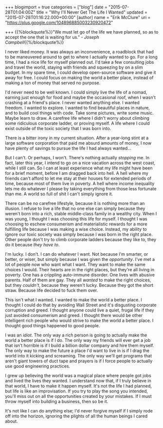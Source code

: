 +++
blogimport = true
categories = ["blog"]
date = "2015-07-28T01:04:00Z"
title = "Why I'll Never Get The Life I Wanted"
updated = "2015-07-28T01:16:22.000+00:00"
[author]
name = "Erik McClure"
uri = "https://plus.google.com/104896885003230920472"

+++
{{%blockquote%}}"We must let go of the life we have planned, so as to accept the one that is waiting for us." - *Joseph Campbell*{{%/blockquote%}}

I never liked money. It was always an inconvenience, a roadblock that had to be maneuvered around to get to where I actually wanted to go. For a long time, I had a nice life for myself planned out. I'd take a few consulting jobs and travel the world, staying with friends and squeezing by on a slim budget. In my spare time, I could develop open-source software and give it away for free. I could focus on making the world a better place, instead of making a ton of money that served no purpose. 

I'd never need to be well known. I could simply live the life of a nomad, earning just enough for food and maybe the occasional roof, when I wasn't crashing at a friend's place. I never wanted anything else. I wanted freedom. I wanted to explore. I wanted to find beautiful places in nature, and to build cool things with code. Take some pictures, write some music. Maybe learn to draw. A carefree life where I didn't worry about climbing some ridiculous corporate ladder, or proving myself. A life where I could exist outside of the toxic society that I was born into.

There is a bitter irony in my current situation. After a year-long stint at a large software corporation that paid me absurd amounts of money, I now have plenty of savings to pursue the life I had always wanted...

But I can't. Or perhaps, I won't. There's nothing actually *stopping* me. In fact, later this year, I intend to go on a nice vacation across the west coast, while I still can. So I can at least experience what my life might have been for a brief moment, before I am dragged back into hell. A hell where my friends can't afford to let me stay at their houses for extended periods of time, because most of them live in poverty. A hell where income inequality lets me do whatever I please by taking everything from those less fortunate than me. A world so full of shit I can't simply ignore it.

There can be no carefree lifestyle, because it is nothing more than an illusion. I refuse to live a life that no one else can simply because they weren't born into a rich, stable middle-class family in a wealthy city. When I was young, I thought I was choosing this life for myself. I thought I was choosing to eschew consumerism and materialistic rewards for a more fulfilling life because I was making a wise choice. Instead, my ability to ignore our toxic society was simply because I was born in the right place. Other people don't try to climb corporate ladders because they like to, they do it because *they have to*.

I'm lucky. I don't. I can do whatever I want. Not because I'm smarter, or better, or wiser, but simply because I was given the *opportunity*. I've met a lot of people now who want what I want. They want to make the same choices I would. Their hearts are in the right places, but they're all living in poverty. One has a crippling auto-immune disorder. One lives with abusive parents. Half of them are gay. They all *wanted* to make the right choices, but they *couldn't*, because they weren't lucky. Because they got the short straw. Because life decided to fuck them over.

This isn't what I wanted. I wanted to make the world a better place. I thought I could do that by avoiding Wall Street and it's disgusting corporate corruption and greed. I thought anyone could live a quiet, frugal life if they just avoided consumerism and greed. I thought there would be other intelligent rich people who would strive to make the world a better place. I thought good things happened to good people.

I was an *idiot*. The only way a rich person is going to actually make the world a better place is if I do. The only way my friends will ever get a job that isn't horrible is if I build a billion dollar company and hire them myself. The only way to make the future a place I'd want to live in is if I drag the world into it kicking and screaming. The only way we'll get programs that aren't giant towers of duct tape and prayers is if I force people to actually use good engineering practices.

I grew up believing the world was a magical place where people got jobs and lived the lives they wanted. I understand now that, if I truly believe in that world, I have to make it happen myself. It's not the life I had planned, but life is like an improvisation. If you try to play the song you intended, you'll miss out on all the opportunities created by your mistakes. If I must throw myself into building a business, then so be it.

It's not like I can do anything else; I'd never forgive myself if I simply rode off into the horizon, ignoring the plights of all the human beings I cared about.
